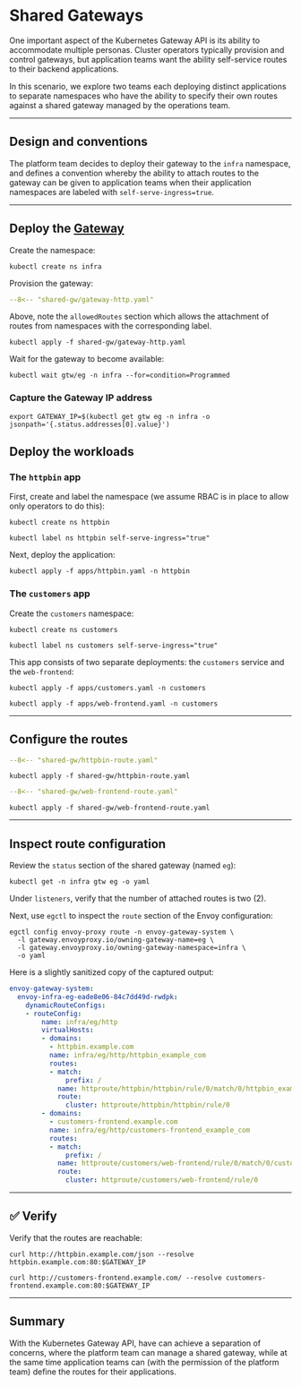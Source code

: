 # Shared Gateways

One important aspect of the Kubernetes Gateway API is its ability to accommodate multiple personas.  Cluster operators typically provision and control gateways, but application teams want the ability self-service routes to their backend applications.

In this scenario, we explore two teams each deploying distinct applications to separate namespaces who have the ability to specify their own routes against a shared gateway managed by the operations team.

---

## Design and conventions

The platform team decides to deploy their gateway to the `infra` namespace, and defines a convention whereby the ability to attach routes to the gateway can be given to application teams when their application namespaces are labeled with `self-serve-ingress=true`.

---

## Deploy the [Gateway](https://gateway-api.sigs.k8s.io/api-types/gateway/)

Create the namespace:

```shell
kubectl create ns infra
```

Provision the gateway:

```yaml linenums="1" hl_lines="13-18"
--8<-- "shared-gw/gateway-http.yaml"
```

Above, note the `allowedRoutes` section which allows the attachment of routes from namespaces with the corresponding label.

```shell
kubectl apply -f shared-gw/gateway-http.yaml
```

Wait for the gateway to become available:

```shell
kubectl wait gtw/eg -n infra --for=condition=Programmed
```

### Capture the Gateway IP address

```shell
export GATEWAY_IP=$(kubectl get gtw eg -n infra -o jsonpath='{.status.addresses[0].value}')
```

## Deploy the workloads

### The `httpbin` app

First, create and label the namespace (we assume RBAC is in place to allow only operators to do this):

```shell
kubectl create ns httpbin
```

```shell
kubectl label ns httpbin self-serve-ingress="true"
```

Next, deploy the application:

```shell
kubectl apply -f apps/httpbin.yaml -n httpbin
```

### The `customers` app

Create the `customers` namespace:

```shell
kubectl create ns customers
```

```shell
kubectl label ns customers self-serve-ingress="true"
```

This app consists of two separate deployments:  the `customers` service and the `web-frontend`:

```shell
kubectl apply -f apps/customers.yaml -n customers
```

```shell
kubectl apply -f apps/web-frontend.yaml -n customers
```

---

## Configure the routes

```yaml linenums="1"
--8<-- "shared-gw/httpbin-route.yaml"
```

```shell
kubectl apply -f shared-gw/httpbin-route.yaml
```

```yaml linenums="1"
--8<-- "shared-gw/web-frontend-route.yaml"
```

```shell
kubectl apply -f shared-gw/web-frontend-route.yaml
```

---

## Inspect route configuration

Review the `status` section of the shared gateway (named `eg`):

```shell
kubectl get -n infra gtw eg -o yaml
```

Under `listeners`, verify that the number of attached routes is two (2).

Next, use `egctl` to inspect the `route` section of the Envoy configuration:

```shell
egctl config envoy-proxy route -n envoy-gateway-system \
  -l gateway.envoyproxy.io/owning-gateway-name=eg \
  -l gateway.envoyproxy.io/owning-gateway-namespace=infra \
  -o yaml
```

Here is a slightly sanitized copy of the captured output:

```yaml
envoy-gateway-system:
  envoy-infra-eg-eade8e06-84c7dd49d-rwdpk:
    dynamicRouteConfigs:
    - routeConfig:
        name: infra/eg/http
        virtualHosts:
        - domains:
          - httpbin.example.com
          name: infra/eg/http/httpbin_example_com
          routes:
          - match:
              prefix: /
            name: httproute/httpbin/httpbin/rule/0/match/0/httpbin_example_com
            route:
              cluster: httproute/httpbin/httpbin/rule/0
        - domains:
          - customers-frontend.example.com
          name: infra/eg/http/customers-frontend_example_com
          routes:
          - match:
              prefix: /
            name: httproute/customers/web-frontend/rule/0/match/0/customers-frontend_example_com
            route:
              cluster: httproute/customers/web-frontend/rule/0
```

---

## :white_check_mark: Verify

Verify that the routes are reachable:

```shell
curl http://httpbin.example.com/json --resolve httpbin.example.com:80:$GATEWAY_IP
```


```shell
curl http://customers-frontend.example.com/ --resolve customers-frontend.example.com:80:$GATEWAY_IP
```

---

## Summary

With the Kubernetes Gateway API, have can achieve a separation of concerns, where the platform team can manage a shared gateway, while at the same time application teams can (with the permission of the platform team) define the routes for their applications.
